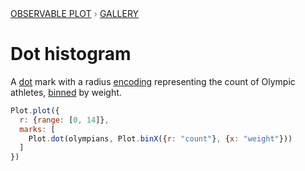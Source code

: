 <div style="color: grey; font: 13px/25.5px var(--sans-serif); text-transform: uppercase;"><h1 style="display: none;">Plot: Dot histogram</h1><a href="/plot">Observable Plot</a> › <a href="/@observablehq/plot-gallery">Gallery</a></div>

# Dot histogram

A [dot](https://observablehq.com/plot/marks/dot) mark with a radius [encoding](https://observablehq.com/plot/features/scales) representing the count of Olympic athletes, [binned](https://observablehq.com/plot/transforms/bin) by weight.

```js echo
Plot.plot({
  r: {range: [0, 14]},
  marks: [
    Plot.dot(olympians, Plot.binX({r: "count"}, {x: "weight"}))
  ]
})
```
